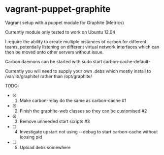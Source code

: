 vagrant-puppet-graphite
=======================

Vagrant setup with a puppet module for Graphite (Metrics)

Currently module only tested to work on Ubuntu 12.04

I require the ability to create multiple instances of carbon for different teams, potentially listening on different virtual network interfaces which can then be moved onto other servers without issue.

Carbon daemons can be started with 
 sudo start carbon-cache-default-<instancename>

Currently you will need to supply your own .debs which mostly install to /var/lib/graphite/ rather than /opt/graphite/

TODO:
- [x] 1. Make carbon-relay do the same as carbon-cache #1
- [x] 2. Finish the graphite-web classes so they can be customised #2
- [x] 3. Remove unneeded start scripts #3
- [ ] 4. Investigate upstart not using --debug to start carbon-cache without loosing pid
- [ ] 5. Upload debs somewhere
